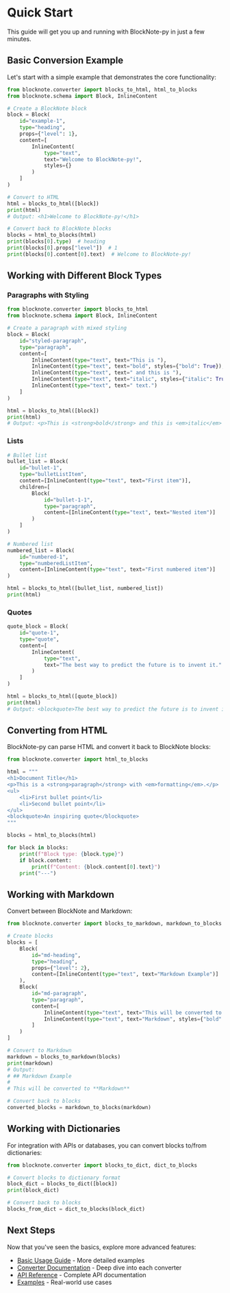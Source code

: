 # Quick Start

This guide will get you up and running with BlockNote-py in just a few minutes.

## Basic Conversion Example

Let's start with a simple example that demonstrates the core functionality:

```python
from blocknote.converter import blocks_to_html, html_to_blocks
from blocknote.schema import Block, InlineContent

# Create a BlockNote block
block = Block(
    id="example-1",
    type="heading",
    props={"level": 1},
    content=[
        InlineContent(
            type="text",
            text="Welcome to BlockNote-py!",
            styles={}
        )
    ]
)

# Convert to HTML
html = blocks_to_html([block])
print(html)
# Output: <h1>Welcome to BlockNote-py!</h1>

# Convert back to BlockNote blocks
blocks = html_to_blocks(html)
print(blocks[0].type)  # heading
print(blocks[0].props["level"])  # 1
print(blocks[0].content[0].text)  # Welcome to BlockNote-py!
```

## Working with Different Block Types

### Paragraphs with Styling

```python
from blocknote.converter import blocks_to_html
from blocknote.schema import Block, InlineContent

# Create a paragraph with mixed styling
block = Block(
    id="styled-paragraph",
    type="paragraph",
    content=[
        InlineContent(type="text", text="This is "),
        InlineContent(type="text", text="bold", styles={"bold": True}),
        InlineContent(type="text", text=" and this is "),
        InlineContent(type="text", text="italic", styles={"italic": True}),
        InlineContent(type="text", text=" text.")
    ]
)

html = blocks_to_html([block])
print(html)
# Output: <p>This is <strong>bold</strong> and this is <em>italic</em> text.</p>
```

### Lists

```python
# Bullet list
bullet_list = Block(
    id="bullet-1",
    type="bulletListItem",
    content=[InlineContent(type="text", text="First item")],
    children=[
        Block(
            id="bullet-1-1",
            type="paragraph",
            content=[InlineContent(type="text", text="Nested item")]
        )
    ]
)

# Numbered list
numbered_list = Block(
    id="numbered-1",
    type="numberedListItem",
    content=[InlineContent(type="text", text="First numbered item")]
)

html = blocks_to_html([bullet_list, numbered_list])
print(html)
```

### Quotes

```python
quote_block = Block(
    id="quote-1",
    type="quote",
    content=[
        InlineContent(
            type="text",
            text="The best way to predict the future is to invent it."
        )
    ]
)

html = blocks_to_html([quote_block])
print(html)
# Output: <blockquote>The best way to predict the future is to invent it.</blockquote>
```

## Converting from HTML

BlockNote-py can parse HTML and convert it back to BlockNote blocks:

```python
from blocknote.converter import html_to_blocks

html = """
<h1>Document Title</h1>
<p>This is a <strong>paragraph</strong> with <em>formatting</em>.</p>
<ul>
    <li>First bullet point</li>
    <li>Second bullet point</li>
</ul>
<blockquote>An inspiring quote</blockquote>
"""

blocks = html_to_blocks(html)

for block in blocks:
    print(f"Block type: {block.type}")
    if block.content:
        print(f"Content: {block.content[0].text}")
    print("---")
```

## Working with Markdown

Convert between BlockNote and Markdown:

```python
from blocknote.converter import blocks_to_markdown, markdown_to_blocks

# Create blocks
blocks = [
    Block(
        id="md-heading",
        type="heading",
        props={"level": 2},
        content=[InlineContent(type="text", text="Markdown Example")]
    ),
    Block(
        id="md-paragraph",
        type="paragraph",
        content=[
            InlineContent(type="text", text="This will be converted to "),
            InlineContent(type="text", text="Markdown", styles={"bold": True})
        ]
    )
]

# Convert to Markdown
markdown = blocks_to_markdown(blocks)
print(markdown)
# Output:
# ## Markdown Example
# 
# This will be converted to **Markdown**

# Convert back to blocks
converted_blocks = markdown_to_blocks(markdown)
```

## Working with Dictionaries

For integration with APIs or databases, you can convert blocks to/from dictionaries:

```python
from blocknote.converter import blocks_to_dict, dict_to_blocks

# Convert blocks to dictionary format
block_dict = blocks_to_dict([block])
print(block_dict)

# Convert back to blocks
blocks_from_dict = dict_to_blocks(block_dict)
```

## Next Steps

Now that you've seen the basics, explore more advanced features:

- [Basic Usage Guide](basic-usage.md) - More detailed examples
- [Converter Documentation](../converters/overview.md) - Deep dive into each converter
- [API Reference](../api/schema.md) - Complete API documentation
- [Examples](../examples/basic.md) - Real-world use cases
